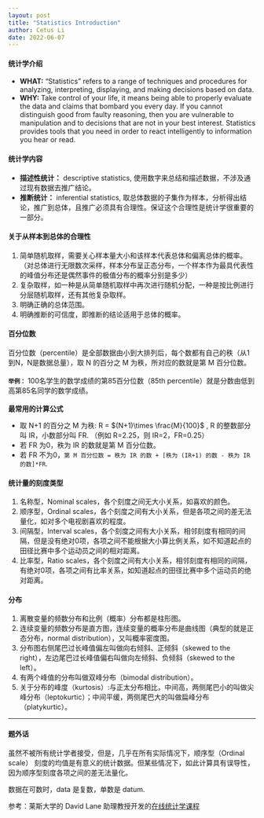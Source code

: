 ```yaml
---
layout: post
title: "Statistics Introduction"
author: Cetus Li
date: 2022-06-07
---
```

####  <b>统计学介绍</b>
- <b>WHAT:</b> “Statistics” refers to a range of techniques and procedures for analyzing, interpreting, displaying, and making decisions based on data.
- <b>WHY:</b> Take control of your life, it means being able to properly evaluate the data and claims that bombard you every day. If you cannot distinguish good from faulty reasoning, then you are vulnerable to manipulation and to decisions that are not in your best interest. Statistics provides tools that you need in order to react intelligently to information you hear or read.

####  <b>统计学内容</b>
- <b>描述性统计：</b> descriptive statistics, 使用数字来总结和描述数据，不涉及通过现有数据去推广结论。
- <b>推断统计：</b> inferential statistics, 取总体数据的子集作为样本，分析得出结论，推广到总体，且推广必须具有合理性。保证这个合理性是统计学很重要的一部分。

####  <b>关于从样本到总体的合理性</b>
1. 简单随机取样，需要关心样本量大小和该样本代表总体和偏离总体的概率。（对总体进行无限数次采样，样本分布呈正态分布，一个样本作为最具代表性的峰值分布还是偶然事件的极值分布的概率分别是多少）
2. 复杂取样，如一种是从简单随机取样中再次进行随机分配，一种是按比例进行分层随机取样，还有其他复杂取样。
3. 明确正确的总体范围。
4. 明确推断的可信度，即推断的结论适用于总体的概率。

#### <b>百分位数</b>
百分位数（percentile）是全部数据由小到大排列后，每个数都有自己的秩（从1到N，N是数据总量），取 N 的百分之 M 为秩，所对应的数就是第 M 百分位数。
<br/><br/><b>`举例：`</b> 100名学生的数学成绩的第85百分位数（85th percentile）就是分数由低到高第85名同学的数学成绩。
<br/><br/>
<b>最常用的计算公式</b>
- 取 N+1 的百分之 M 为秩:  R = $(N+1)\times \frac{M}{100}$ , R 的整数部分叫 IR，小数部分叫 FR. （例如 R=2.25，则 IR=2，FR=0.25）
- 若 FR 为0，秩为 IR 的数就是第 M 百分位数。
- 若 FR 不为0，`第 M 百分位数 = 秩为 IR 的数 + [秩为 (IR+1) 的数 - 秩为 IR 的数]*FR`.

#### <b>统计量的刻度类型</b>
1. 名称型，Nominal scales，各个刻度之间无大小关系，如喜欢的颜色。
2. 顺序型，Ordinal scales，各个刻度之间有大小关系，但是各项之间的差无法量化，如对多个电视剧喜欢的程度。
3. 间隔型，Interval scales，各个刻度之间有大小关系，相邻刻度有相同的间隔，但是没有绝对0项，各项之间不能根据大小算比例关系，如不知道起点的田径比赛中多个运动员之间的相对距离。
4. 比率型，Ratio scales，各个刻度之间有大小关系，相邻刻度有相同的间隔，有绝对0项，各项之间有比率关系，如知道起点的田径比赛中多个运动员的绝对距离。

#### <b>分布</b>
1. 离散变量的频数分布和比例（概率）分布都是柱形图。
2. 连续变量的频数分布是直方图，连续变量的概率分布是曲线图（典型的就是正态分布，normal distribution），又叫概率密度图。
3. 分布图右侧尾巴过长峰值偏左叫做向右倾斜、正倾斜（skewed to the right），左边尾巴过长峰值偏右叫做向左倾斜、负倾斜（skewed to the left）。
4. 有两个峰值的分布叫做双峰分布（bimodal distribution）。
5. 关于分布的峰度（kurtosis）:与正太分布相比，中间高，两侧尾巴小的叫做尖峰分布（leptokurtic）；中间平缓，两侧尾巴大的叫做扁峰分布（platykurtic）。


------
#### <b>题外话</b>
虽然不被所有统计学者接受，但是，几乎在所有实际情况下，顺序型（Ordinal scale） 刻度的均值是有意义的统计数据。但某些情况下，如此计算具有误导性，因为顺序型刻度各项之间的差无法量化。

数据在可数时，data 是复数，单数是 datum.

参考：莱斯大学的 David Lane 助理教授开发的[在线统计学课程][website]



[website]: https://onlinestatbook.com/
[ebook]: https://onlinestatbook.com/Online_Statistics_Education.pdf

